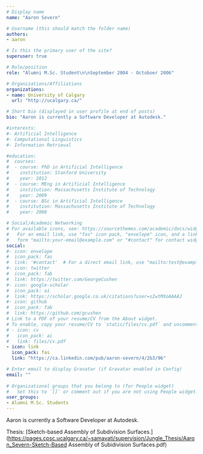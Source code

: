 ```yaml
---
# Display name
name: "Aaron Severn"

# Username (this should match the folder name)
authors:
- aaron

# Is this the primary user of the site?
superuser: true

# Role/position
role: "Alumni M.Sc. Student\n\nSeptember 2004 - Octoboer 2006"

# Organizations/Affiliations
organizations:
- name: University of Calgary
  url: "http://ucalgary.ca/"

# Short bio (displayed in user profile at end of posts)
bio: "Aaron is currently a Software Developer at Autodesk."

#interests:
#- Artificial Intelligence
#- Computational Linguistics
#- Information Retrieval

#education:
#  courses:
#  - course: PhD in Artificial Intelligence
#    institution: Stanford University
#    year: 2012
#  - course: MEng in Artificial Intelligence
#    institution: Massachusetts Institute of Technology
#    year: 2009
#  - course: BSc in Artificial Intelligence
#    institution: Massachusetts Institute of Technology
#    year: 2008

# Social/Academic Networking
# For available icons, see: https://sourcethemes.com/academic/docs/widgets/#icons
#   For an email link, use "fas" icon pack, "envelope" icon, and a link in the
#   form "mailto:your-email@example.com" or "#contact" for contact widget.
social:
#- icon: envelope
#  icon_pack: fas
#  link: '#contact'  # For a direct email link, use "mailto:test@example.org".
#- icon: twitter
#  icon_pack: fab
#  link: https://twitter.com/GeorgeCushen
#- icon: google-scholar
#  icon_pack: ai
#  link: https://scholar.google.co.uk/citations?user=sIwtMXoAAAAJ
#- icon: github
#  icon_pack: fab
#  link: https://github.com/gcushen
# Link to a PDF of your resume/CV from the About widget.
# To enable, copy your resume/CV to `static/files/cv.pdf` and uncomment the lines below.  
# - icon: cv
#   icon_pack: ai
#   link: files/cv.pdf
- icon: link
  icon_pack: fas
  link: "https://ca.linkedin.com/pub/aaron-severn/4/2b3/96"

# Enter email to display Gravatar (if Gravatar enabled in Config)
email: ""
  
# Organizational groups that you belong to (for People widget)
#   Set this to `[]` or comment out if you are not using People widget.  
user_groups:
- Alumni M.Sc. Students
---
```


Aaron is currently a Software Developer at Autodesk.

Thesis: [Sketch-based Assembly of Subdivision Surfaces.](https://pages.cpsc.ucalgary.ca/~samavati/supervision/Jungle_Thesis/Aaron_Severn-Sketch-Based Assembly of Subidivision Surfaces.pdf)
